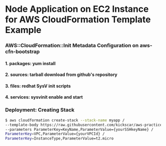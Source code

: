 # Node Application on EC2 Instance for AWS CloudFormation Template Example 

### AWS::CloudFormation::Init Metadata Configuration on aws-cfn-bootstrap

#### 1. packages: yum install
#### 2. sources: tarball download from github's repository
#### 3. files: redhat SysV init scripts
#### 4. services: sysvinit enable and start

### Deployment: Creating Stack
```bash
$ aws cloudformation create-stack --stack-name myapp /
--template-body https://raw.githubusercontent.com/kickscar/aws-practices/master/ch04/04/ex08.json /
--parameters ParameterKey=KeyName,ParameterValue={yourSSHkeyName} /
ParameterKey=VPC,ParameterValue={yourVPCId} /
ParameterKey=InstanceType,ParameterValue=t2.micro
```



